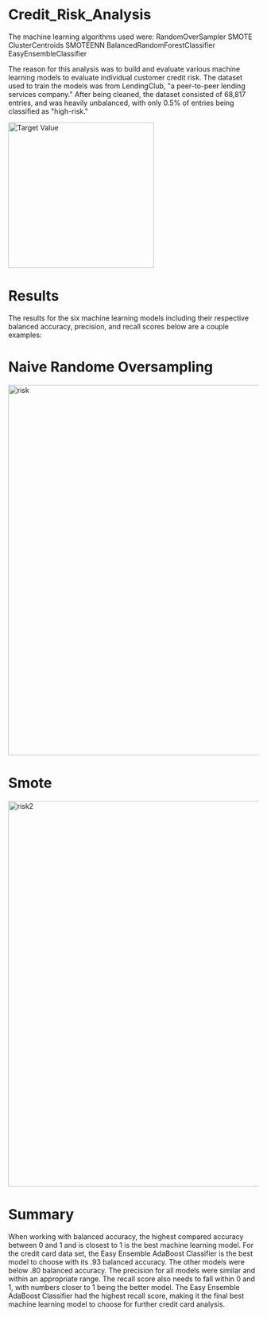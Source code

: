 # Credit_Risk_Analysis


The machine learning algorithms used were:
RandomOverSampler
SMOTE
ClusterCentroids
SMOTEENN
BalancedRandomForestClassifier
EasyEnsembleClassifier

The reason for this analysis was to build and evaluate various machine learning models to evaluate individual customer credit risk. The dataset used to train the models was from LendingClub, "a peer-to-peer lending services company." After being cleaned, the dataset consisted of 68,817 entries, and was heavily unbalanced, with only 0.5% of entries being classified as "high-risk." 

<img width="293" alt="Target Value" src="https://user-images.githubusercontent.com/105955544/195242963-b78557cd-6a96-4f50-9249-f04622b5c5c0.png">

# Results

The results for the six machine learning models including their respective balanced accuracy, precision, and recall scores below are a couple examples:

# Naive Randome Oversampling

<img width="745" alt="risk" src="https://user-images.githubusercontent.com/105955544/195243695-ce639ca1-544b-4fd9-a888-e19492f489aa.png">

# Smote

<img width="776" alt="risk2" src="https://user-images.githubusercontent.com/105955544/195243874-5c0aeba7-81cc-41d2-8dcf-2e948e8affa3.png">

# Summary

When working with balanced accuracy, the highest compared accuracy between 0 and 1 and is closest to 1 is the best machine learning model. For the credit card data set, the Easy Ensemble AdaBoost Classifier is the best model to choose with its .93 balanced accuracy. The other models were below .80 balanced accuracy. The precision for all models were similar and within an appropriate range. The recall score also needs to fall within 0 and 1, with numbers closer to 1 being the better model. The Easy Ensemble AdaBoost Classifier had the highest recall score, making it the final best machine learning model to choose for further credit card analysis.
